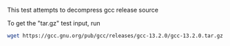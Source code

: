 This test attempts to decompress gcc release source

To get the "tar.gz" test input, run
```sh
wget https://gcc.gnu.org/pub/gcc/releases/gcc-13.2.0/gcc-13.2.0.tar.gz
```
